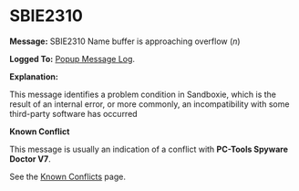 # SBIE2310


**Message:** SBIE2310 Name buffer is approaching overflow (_n_)

**Logged To:** [Popup Message Log](PopupMessageLog.md).

**Explanation:**

This message identifies a problem condition in Sandboxie, which is the result of an internal error, or more commonly, an incompatibility with some third-party software has occurred

**Known Conflict**

This message is usually an indication of a conflict with **PC-Tools Spyware Doctor V7**.

See the [Known Conflicts](SandboxieKnownConflicts.md) page.

